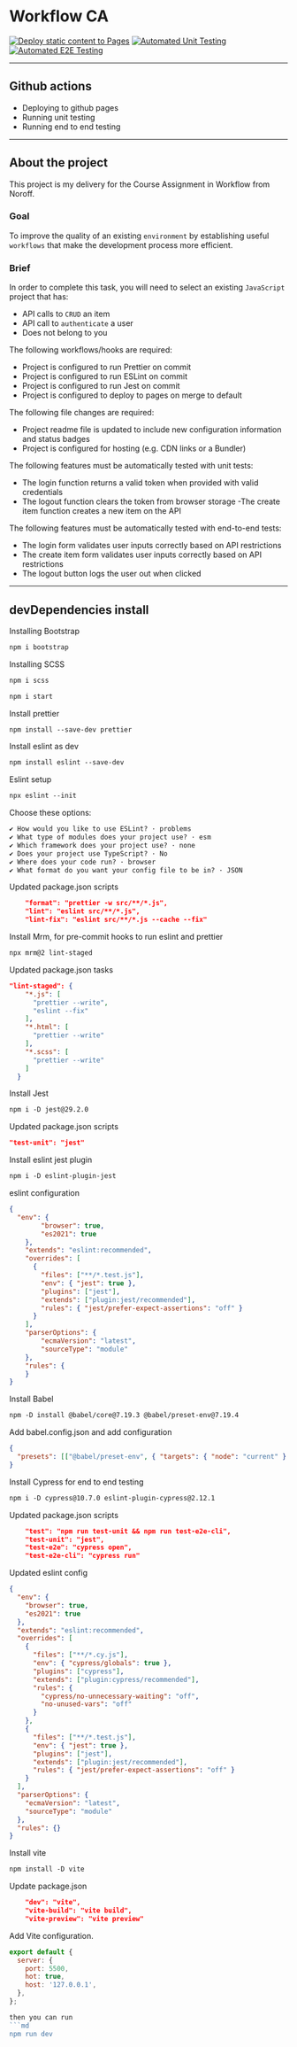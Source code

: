 # Workflow CA

[![Deploy static content to Pages](https://github.com/Pjatte1337/social-media-client/actions/workflows/static.yml/badge.svg)](https://github.com/Pjatte1337/social-media-client/actions/workflows/static.yml)
[![Automated Unit Testing](https://github.com/Pjatte1337/social-media-client/actions/workflows/unit-test.yml/badge.svg)](https://github.com/Pjatte1337/social-media-client/actions/workflows/unit-test.yml)
[![Automated E2E Testing](https://github.com/Pjatte1337/social-media-client/actions/workflows/e2e-test.yml/badge.svg)](https://github.com/Pjatte1337/social-media-client/actions/workflows/e2e-test.yml)

---

## Github actions
- Deploying to github pages
- Running unit testing
- Running end to end testing

---

## About the project
This project is my delivery for the Course Assignment in Workflow from Noroff.

### Goal
To improve the quality of an existing ```environment``` by establishing useful ```workflows``` that make the development process more efficient.

### Brief
In order to complete this task, you will need to select an existing ```JavaScript``` project that has:
- API calls to ```CRUD``` an item
- API call to ```authenticate``` a user
- Does not belong to you

The following workflows/hooks are required:
- Project is configured to run Prettier on commit
- Project is configured to run ESLint on commit
- Project is configured to run Jest on commit
- Project is configured to deploy to pages on merge to default

The following file changes are required:
- Project readme file is updated to include new configuration information and status badges
- Project is configured for hosting (e.g. CDN links or a Bundler)

The following features must be automatically tested with unit tests:
- The login function returns a valid token when provided with valid credentials
- The logout function clears the token from browser storage
-The create item function creates a new item on the API

The following features must be automatically tested with end-to-end tests:
- The login form validates user inputs correctly based on API restrictions
- The create item form validates user inputs correctly based on API restrictions
- The logout button logs the user out when clicked

---

## devDependencies install

Installing Bootstrap
```md
npm i bootstrap
```

Installing SCSS
```md
npm i scss
```

```md
npm i start
```

Install prettier 
```md
npm install --save-dev prettier
```

Install eslint as dev
```md
npm install eslint --save-dev
```

Eslint setup
```md
npx eslint --init
```

Choose these options:
```md
✔ How would you like to use ESLint? · problems
✔ What type of modules does your project use? · esm
✔ Which framework does your project use? · none
✔ Does your project use TypeScript? · No
✔ Where does your code run? · browser
✔ What format do you want your config file to be in? · JSON
```

Updated package.json scripts
```json
    "format": "prettier -w src/**/*.js",
    "lint": "eslint src/**/*.js",
    "lint-fix": "eslint src/**/*.js --cache --fix"
```

Install Mrm, for pre-commit hooks to run eslint and prettier
```md
npx mrm@2 lint-staged
```

Updated package.json tasks
```json
"lint-staged": {
    "*.js": [
      "prettier --write",
      "eslint --fix"
    ],
    "*.html": [
      "prettier --write"
    ],
    "*.scss": [
      "prettier --write"
    ]
  }
```

Install Jest
```md
npm i -D jest@29.2.0
```

Updated package.json scripts
```json
"test-unit": "jest"
```

Install eslint jest plugin
```md
npm i -D eslint-plugin-jest
```

eslint configuration
```json
{
  "env": {
        "browser": true,
        "es2021": true
    },
    "extends": "eslint:recommended",
    "overrides": [
      {
        "files": ["**/*.test.js"],
        "env": { "jest": true },
        "plugins": ["jest"],
        "extends": ["plugin:jest/recommended"],
        "rules": { "jest/prefer-expect-assertions": "off" }
      }
    ],
    "parserOptions": {
        "ecmaVersion": "latest",
        "sourceType": "module"
    },
    "rules": {
    }
}
```

Install Babel
```md
npm -D install @babel/core@7.19.3 @babel/preset-env@7.19.4
```

Add babel.config.json and add configuration
```json
{
  "presets": [["@babel/preset-env", { "targets": { "node": "current" } }]]
}
```

Install Cypress for end to end testing
```md
npm i -D cypress@10.7.0 eslint-plugin-cypress@2.12.1
```

Updated package.json scripts
```json
    "test": "npm run test-unit && npm run test-e2e-cli",
    "test-unit": "jest",
    "test-e2e": "cypress open",
    "test-e2e-cli": "cypress run"
```

Updated eslint config
```json
{
  "env": {
    "browser": true,
    "es2021": true
  },
  "extends": "eslint:recommended",
  "overrides": [
    {
      "files": ["**/*.cy.js"],
      "env": { "cypress/globals": true },
      "plugins": ["cypress"],
      "extends": ["plugin:cypress/recommended"],
      "rules": {
        "cypress/no-unnecessary-waiting": "off",
        "no-unused-vars": "off"
      }
    },
    {
      "files": ["**/*.test.js"],
      "env": { "jest": true },
      "plugins": ["jest"],
      "extends": ["plugin:jest/recommended"],
      "rules": { "jest/prefer-expect-assertions": "off" }
    }
  ],
  "parserOptions": {
    "ecmaVersion": "latest",
    "sourceType": "module"
  },
  "rules": {}
}
```


Install vite
```md
npm install -D vite
```

Update package.json
```json
    "dev": "vite",
    "vite-build": "vite build",
    "vite-preview": "vite preview"
```

Add Vite configuration.

```js
export default {
  server: {
    port: 5500,
    hot: true,
    host: '127.0.0.1',
  },
};

then you can run 
```md
npm run dev
```







